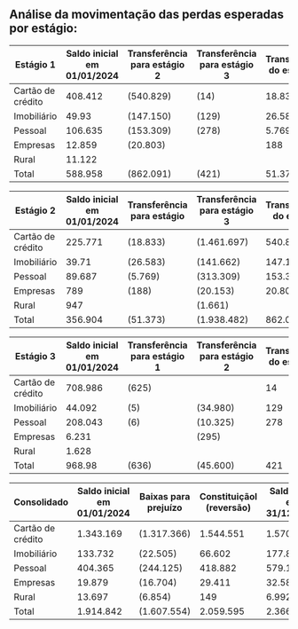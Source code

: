 <!-- image -->

## Análise da movimentação das perdas esperadas por estágio:

| Estágio 1         |   Saldo inicial em 01/01/2024 | Transferência para estágio 2   | Transferência para estágio 3   | Transferência do estágio 2   | Transferência do estágio 3   | Baixas para prejuízo   | Constituiçãol (reversão)   |   Saldo final em 31/12/2024 |
|-------------------|-------------------------------|--------------------------------|--------------------------------|------------------------------|------------------------------|------------------------|----------------------------|-----------------------------|
| Cartão de crédito |                       408.412 | (540.829)                      | (14)                           | 18.833                       | 625                          |                        | 540.283                    |                     427.31  |
| Imobiliário       |                        49.93  | (147.150)                      | (129)                          | 26.583                       | 5                            |                        | 132.255                    |                      61.494 |
| Pessoal           |                       106.635 | (153.309)                      | (278)                          | 5.769                        |                              |                        | 122.349                    |                      81.172 |
| Empresas          |                        12.859 | (20.803)                       |                                | 188                          |                              |                        | 18.396                     |                      10.64  |
| Rural             |                        11.122 |                                |                                |                              |                              |                        | (4.129)                    |                       6.993 |
| Total             |                       588.958 | (862.091)                      | (421)                          | 51.373                       | 636                          |                        | 809.154                    |                     587.609 |

| Estágio 2         |   Saldo inicial em 01/01/2024 | Transferência para estágio   | Transferência para estágio 3   | Transferência do estágio   | Transferência do estágio 3   | Baixas para prejuízo   | Constituiçãol (reversão)   | Saldo final em 31/12/2024   |
|-------------------|-------------------------------|------------------------------|--------------------------------|----------------------------|------------------------------|------------------------|----------------------------|-----------------------------|
| Cartão de crédito |                       225.771 | (18.833)                     | (1.461.697)                    | 540.829                    |                              |                        | 886.177                    | 172.247                     |
| Imobiliário       |                        39.71  | (26.583)                     | (141.662)                      | 147.150                    |                              |                        | (3.886)                    | 49.709                      |
| Pessoal           |                        89.687 | (5.769)                      | (313.309)                      | 153.309                    | 10.325                       |                        | 122.266                    | 56.509                      |
| Empresas          |                       789     | (188)                        | (20.153)                       | 20.803                     | 295                          |                        | 3.124                      | 4.670                       |
| Rural             |                       947     |                              | (1.661)                        |                            |                              |                        | 714                        |                             |
| Total             |                       356.904 | (51.373)                     | (1.938.482)                    | 862.091                    | 45.600                       |                        | 1.008.395                  | 283.135                     |

| Estágio 3         |   Saldo inicial em 01/01/2024 | Transferência para estágio 1   | Transferência para estágio 2   | Transferência do estágio 1   | Transferência do estágio 2   | Baixas para prejuízo   | Constituiçãol (reversão)   | Saldo final em 31/12/2024   |
|-------------------|-------------------------------|--------------------------------|--------------------------------|------------------------------|------------------------------|------------------------|----------------------------|-----------------------------|
| Cartão de crédito |                       708.986 | (625)                          |                                | 14                           | 1.461.697                    | (1.317.366)            | 118.091                    | 970.797                     |
| Imobiliário       |                        44.092 | (5)                            | (34.980)                       | 129                          | 141.662                      | (22.505)               | (61.767)                   | 66.626                      |
| Pessoal           |                       208.043 | (6)                            | (10.325)                       | 278                          | 313.309                      | (244.125)              | 174.267                    | 441.441                     |
| Empresas          |                         6.231 |                                | (295)                          |                              | 20.153                       | (16.704)               | 7.891                      | 17.276                      |
| Rural             |                         1.628 |                                |                                |                              | 1.661                        | (6.854)                | 3.564                      |                             |
| Total             |                       968.98  | (636)                          | (45.600)                       | 421                          | 1.938.482                    | (1.607.554)            | 242.046                    | 1.496.139                   |

| Consolidado       | Saldo inicial em 01/01/2024   | Baixas para prejuízo   | Constituiçãol (reversão)   | Saldo final em 31/12/2024   |
|-------------------|-------------------------------|------------------------|----------------------------|-----------------------------|
| Cartão de crédito | 1.343.169                     | (1.317.366)            | 1.544.551                  | 1.570.354                   |
| Imobiliário       | 133.732                       | (22.505)               | 66.602                     | 177.829                     |
| Pessoal           | 404.365                       | (244.125)              | 418.882                    | 579.122                     |
| Empresas          | 19.879                        | (16.704)               | 29.411                     | 32.586                      |
| Rural             | 13.697                        | (6.854)                | 149                        | 6.992                       |
| Total             | 1.914.842                     | (1.607.554)            | 2.059.595                  | 2.366.883                   |